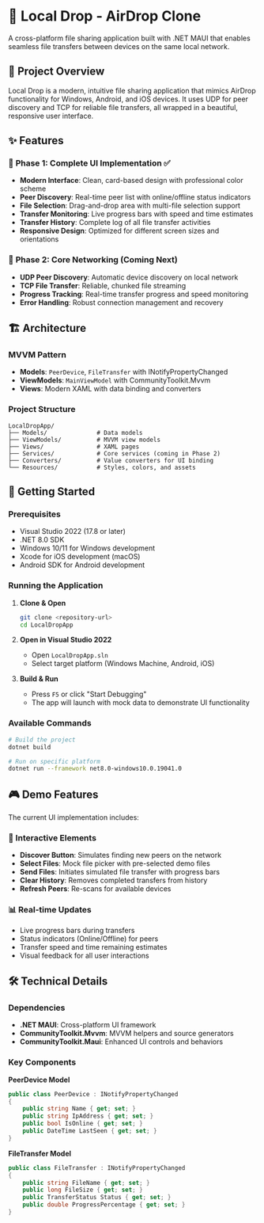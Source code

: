 # 📡 Local Drop - AirDrop Clone

A cross-platform file sharing application built with .NET MAUI that enables seamless file transfers between devices on the same local network.

## 🎯 Project Overview

Local Drop is a modern, intuitive file sharing application that mimics AirDrop functionality for Windows, Android, and iOS devices. It uses UDP for peer discovery and TCP for reliable file transfers, all wrapped in a beautiful, responsive user interface.

## ✨ Features

### 🎨 **Phase 1: Complete UI Implementation** ✅
- **Modern Interface**: Clean, card-based design with professional color scheme
- **Peer Discovery**: Real-time peer list with online/offline status indicators
- **File Selection**: Drag-and-drop area with multi-file selection support
- **Transfer Monitoring**: Live progress bars with speed and time estimates
- **Transfer History**: Complete log of all file transfer activities
- **Responsive Design**: Optimized for different screen sizes and orientations

### 🔧 **Phase 2: Core Networking** (Coming Next)
- **UDP Peer Discovery**: Automatic device discovery on local network
- **TCP File Transfer**: Reliable, chunked file streaming
- **Progress Tracking**: Real-time transfer progress and speed monitoring
- **Error Handling**: Robust connection management and recovery

## 🏗️ Architecture

### **MVVM Pattern**
- **Models**: `PeerDevice`, `FileTransfer` with INotifyPropertyChanged
- **ViewModels**: `MainViewModel` with CommunityToolkit.Mvvm
- **Views**: Modern XAML with data binding and converters

### **Project Structure**
```
LocalDropApp/
├── Models/              # Data models
├── ViewModels/          # MVVM view models  
├── Views/               # XAML pages
├── Services/            # Core services (coming in Phase 2)
├── Converters/          # Value converters for UI binding
└── Resources/           # Styles, colors, and assets
```

## 🚀 Getting Started

### **Prerequisites**
- Visual Studio 2022 (17.8 or later)
- .NET 8.0 SDK
- Windows 10/11 for Windows development
- Xcode for iOS development (macOS)
- Android SDK for Android development

### **Running the Application**

1. **Clone & Open**
   ```bash
   git clone <repository-url>
   cd LocalDropApp
   ```

2. **Open in Visual Studio 2022**
   - Open `LocalDropApp.sln`
   - Select target platform (Windows Machine, Android, iOS)

3. **Build & Run**
   - Press `F5` or click "Start Debugging"
   - The app will launch with mock data to demonstrate UI functionality

### **Available Commands**
```bash
# Build the project
dotnet build

# Run on specific platform
dotnet run --framework net8.0-windows10.0.19041.0
```

## 🎮 Demo Features

The current UI implementation includes:

### **📱 Interactive Elements**
- **Discover Button**: Simulates finding new peers on the network
- **Select Files**: Mock file picker with pre-selected demo files
- **Send Files**: Initiates simulated file transfer with progress bars
- **Clear History**: Removes completed transfers from history
- **Refresh Peers**: Re-scans for available devices

### **📊 Real-time Updates**
- Live progress bars during transfers
- Status indicators (Online/Offline) for peers
- Transfer speed and time remaining estimates
- Visual feedback for all user interactions

## 🛠️ Technical Details

### **Dependencies**
- **.NET MAUI**: Cross-platform UI framework
- **CommunityToolkit.Mvvm**: MVVM helpers and source generators
- **CommunityToolkit.Maui**: Enhanced UI controls and behaviors

### **Key Components**

**PeerDevice Model**
```csharp
public class PeerDevice : INotifyPropertyChanged
{
    public string Name { get; set; }
    public string IpAddress { get; set; }
    public bool IsOnline { get; set; }
    public DateTime LastSeen { get; set; }
}
```

**FileTransfer Model**
```csharp
public class FileTransfer : INotifyPropertyChanged
{
    public string FileName { get; set; }
    public long FileSize { get; set; }
    public TransferStatus Status { get; set; }
    public double ProgressPercentage { get; set; }
}
